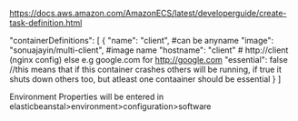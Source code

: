 https://docs.aws.amazon.com/AmazonECS/latest/developerguide/create-task-definition.html


 "containerDefinitions": [
        {
            "name": "client", #can be anyname
            "image": "sonuajayin/multi-client", #image name
            "hostname": "client" # http://client (nginx config) else e.g google.com for http://google.com
            "essential": false //this means that if this container crashes others will be running, if true it shuts down others too, but atleast one contaainer should be essential
        }
    ]

Environment Properties will be entered in elasticbeanstal>environment>configuration>software

